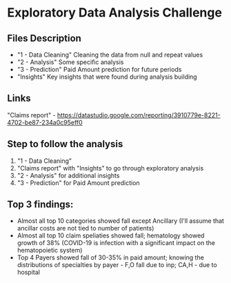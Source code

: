 # Exploratory Data Analysis Challenge

## Files Description	
* "1 - Data Cleaning" Cleaning the data from null and repeat values
* "2 - Analysis" Some specific analysis
* "3 - Prediction" Paid Amount prediction for future periods
* "Insights" Key insights that were found during analysis building

## Links
"Claims report" - https://datastudio.google.com/reporting/3910779e-8221-4702-be87-234a0c95eff0

## Step to follow the analysis
1) "1 - Data Cleaning"
2) "Claims report"  with "Insights" to go through exploratory analysis
3) "2 - Analysis" for additional insights
4) "3 - Prediction" for Paid Amount prediction

## Top 3 findings:
* Almost all top 10 categories showed fall except Ancillary (I'll assume that ancillar costs are not tied to number of patients)
* Almost all top 10 claim speliaties showed fall; hematology showed growth of 38% (COVID-19 is infection with a significant impact on the hematopoietic system)
* Top 4 Payers showed fall of 30-35% in paid amount; knowing the distributions of specialties by payer - F,O fall due to inp; CA,H - due to hospital